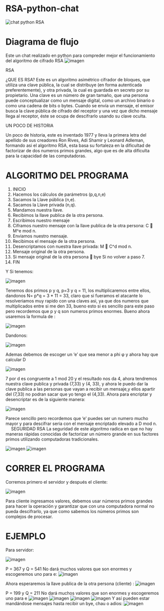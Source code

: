 # RSA-python-chat
![chat python RSA](https://user-images.githubusercontent.com/71668076/142019835-8c3f6bc8-7b91-4e76-b11a-94e9aa56abf6.jpg)

# Diagrama de flujo
Este un chat realizado en python para compreder mejor el funcionamiento del algoritmo de cifrado RSA
![imagen](https://user-images.githubusercontent.com/71668076/141693791-42e55d07-1253-4077-9e91-12093de0f8a5.png)

RSA

¿QUE ES RSA?
Este es un algoritmo asimétrico cifrador de bloques, que utiliza una clave pública, la cual se distribuye (en forma autenticada preferentemente), y otra privada, la cual es guardada en secreto por su propietario.
Una clave es un número de gran tamaño, que una persona puede conceptualizar como un mensaje digital, como un archivo binario o como una cadena de bits o bytes.
Cuando se envía un mensaje, el emisor busca la clave pública de cifrado del receptor y una vez que dicho mensaje llega al receptor, éste se ocupa de descifrarlo usando su clave oculta.

UN POCO DE HISTORIA

Un poco de historia, este es inventado 1977 y lleva la primera letra del apellido de sus creadores Ron Rives, Adi Shamir y Leonard Adleman, formando asi el algoritmo RSA, esta basa su fortaleza en la dificultad de factorizar de dos numeros primos grandes, algo que es de alta dificulta para la capacidad de las computadoras.
 

# ALGORITMO DEL PROGRAMA
1.	INICIO
2.	Hacemos los cálculos de parámetros (p,q,n,e)
3.	Sacamos la Llave pública (n,e).
4.	Sacamos la Llave privada (n,q).
5.	Mandamos nuestra llave.
6.	Recibimos la llave publica de la otra persona.
7.	Escribimos nuestro mensaje
8.	Ciframos nuestro mensaje con la llave publica de la otra persona:
C  M^e mod n.
9.	Enviamos nuestro mensaje.
10.	Recibimos el mensaje de la otra persona.
11.	Desencriptamos con nuestra llave privada:
M  C^d mod n.
12.	Mensaje original de la otra persona.
13.	Si mensaje original de la otra persona  bye
Si no volver a paso 7.
14.	FIN


Y Si tenemos:

![imagen](https://user-images.githubusercontent.com/71668076/141694333-7e60955a-afc0-4378-aeb4-6f335b4d3a75.png)


Tenemos dos primos p y q, p=3 y q = 11, los multiplicaremos entre ellos, dandonos N= p*q = 3 * 11 = 33, claro que si fueramos el atacante lo resolveriamos muy rapido con una claves asi, ya que dos numeros que multiplicados entre si me den 33, bueno esto si es sencillo para este paso pero recordemos que p y q son numeros primos enormes.
Bueno ahora usaremos la formula de :

![imagen](https://user-images.githubusercontent.com/71668076/141694340-facac716-ef77-46ae-bb40-af84b5160df8.png)

Dandonos:

![imagen](https://user-images.githubusercontent.com/71668076/141694345-94670e9e-f71a-4f4f-adad-37db8fb977c2.png)

 
Ademas debemos de escoger un ‘e’ que sea menor a phi φ y ahora hay que calcular D

![imagen](https://user-images.githubusercontent.com/71668076/141694351-1c26daec-5e83-48f2-be48-0df7bd5accbb.png)
 
7 por d es congruente a 1 mod 20 y el resultado nos da 4, ahora tendremos nuestra clave publica y privada (7,33) y (4, 33), y ahora le puedo dar la clave publica a las personas que vayan a recibir un mensaje,y ellos apartir del (7,33) no podran sacar que yo tengo el (4,33).
Ahora para encriptar y desencriptar es de la siguiente manera:
 
![imagen](https://user-images.githubusercontent.com/71668076/141694361-a86fed1c-66e4-4807-8057-e0b62f845e8a.png)

 
Parece sencillo pero recordemos que ‘e’ puedes ser un numero mucho mayor y para descifrar seria con el mensaje encriptado elevado a D mod n.
 
SEGURIDAD RSA
La seguridad de este algoritmo radica en que no hay maneras rápidas conocidas de factorizar un número grande en sus factores primos utilizando computadoras tradicionales.

![imagen](https://user-images.githubusercontent.com/71668076/141694366-936a6464-cf36-4359-9fdb-e2974dca8a41.png)
![imagen](https://user-images.githubusercontent.com/71668076/141700768-9ec1420f-09c2-49b1-b0fb-5dce02ae2bb7.png)

# CORRER EL PROGRAMA
Corremos primero el servidor y después el cliente:

 ![imagen](https://user-images.githubusercontent.com/71668076/141857981-d5d807ca-2ab0-4fd7-993a-3949ec35a78d.png)

Para cliente ingresamos valores, debemos usar números primos grandes para hacer la operación y garantizar que con una computadora normal no pueda descifrarlo, ya que como sabemos los números primos son complejos de procesar.

# EJEMPLO
Para servidor:

![imagen](https://user-images.githubusercontent.com/71668076/141858891-5b647323-79bf-4248-8d59-5d0ccc7f09c2.png)

P = 367 y Q = 541
No dará muchos valores que son enormes y escogeremos uno para e:
![imagen](https://user-images.githubusercontent.com/71668076/141858918-3f854172-2dce-428e-b636-977ed72b892a.png)

Ahora esperaremos la llave publica de la otra persona (cliente) :
![imagen](https://user-images.githubusercontent.com/71668076/141858976-7e8ef276-8d8d-4d9b-b899-4ee6b9989396.png)

P = 199 y Q = 211
No dará muchos valores que son enormes y escogeremos uno para e
![imagen](https://user-images.githubusercontent.com/71668076/141859152-0467f2fd-0137-4439-9744-6c4f2e251242.png)
![imagen](https://user-images.githubusercontent.com/71668076/141859355-575b15a3-d6cf-4d04-beb8-d733a3ecf05d.png)
![imagen](https://user-images.githubusercontent.com/71668076/141859392-90fcb5f2-2e5b-4421-9be7-8e9c76893d7e.png)
![imagen](https://user-images.githubusercontent.com/71668076/141859468-e744a0e7-20c6-41d1-a87d-07016dc578da.png)
Y así pueden estar mandándose mensajes hasta recibir un bye, chau o adios:
![imagen](https://user-images.githubusercontent.com/71668076/141859560-5ecfa9df-89d6-47dc-a139-ae7ef01dc4a1.png)

